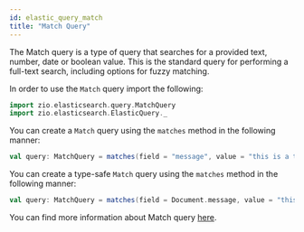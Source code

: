```yaml
---
id: elastic_query_match
title: "Match Query"
---
```


The Match query is a type of query that searches for a provided text, number, date or boolean value.
This is the standard query for performing a full-text search, including options for fuzzy matching.

In order to use the `Match` query import the following:

```scala
import zio.elasticsearch.query.MatchQuery
import zio.elasticsearch.ElasticQuery._
```

You can create a `Match` query using the `matches` method in the following manner:
```scala
val query: MatchQuery = matches(field = "message", value = "this is a test")
```

You can create a type-safe `Match` query using the `matches` method in the following manner:
```scala
val query: MatchQuery = matches(field = Document.message, value = "this is a test")
```

You can find more information about Match query [here](https://www.elastic.co/guide/en/elasticsearch/reference/current/query-dsl-match-query.html#query-dsl-match-query).
